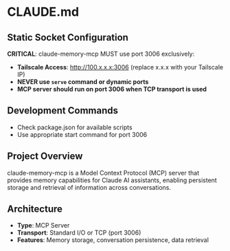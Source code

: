 # CLAUDE.md

## Static Socket Configuration

**CRITICAL**: claude-memory-mcp MUST use port 3006 exclusively:
- **Tailscale Access**: http://100.x.x.x:3006 (replace x.x.x with your Tailscale IP)
- **NEVER use `serve` command or dynamic ports**
- **MCP server should run on port 3006 when TCP transport is used**

## Development Commands

- Check package.json for available scripts
- Use appropriate start command for port 3006

## Project Overview

claude-memory-mcp is a Model Context Protocol (MCP) server that provides memory capabilities for Claude AI assistants, enabling persistent storage and retrieval of information across conversations.

## Architecture

- **Type**: MCP Server
- **Transport**: Standard I/O or TCP (port 3006)
- **Features**: Memory storage, conversation persistence, data retrieval